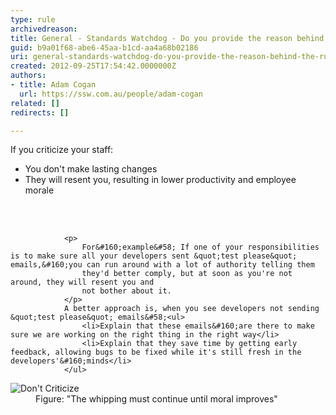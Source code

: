 ```yaml
---
type: rule
archivedreason: 
title: General - Standards Watchdog - Do you provide the reason behind the rules rather than just enforce them?
guid: b9a01f68-abe6-45aa-b1cd-aa4a68b02186
uri: general-standards-watchdog-do-you-provide-the-reason-behind-the-rules-rather-than-just-enforce-them
created: 2012-09-25T17:54:42.0000000Z
authors:
- title: Adam Cogan
  url: https://ssw.com.au/people/adam-cogan
related: []
redirects: []

---
```



<p></p><p>If you criticize&#160;your staff&#58;</p><ul><li>You don't make lasting changes</li><li>They will resent you, resulting in lower productivity and&#160;employee morale</li></ul>
<br><excerpt class='endintro'></excerpt><br>

                <p>
                    For&#160;example&#58; If one of your responsibilities is to make sure all your developers sent &quot;test please&quot; emails,&#160;you can run around with a lot of authority telling them
                    they'd better comply, but at soon as you're not around, they will resent you and
                    not bother about it.
                </p>
                A better approach is, when you see developers not sending &quot;test please&quot; emails&#58;<ul>
                    <li>Explain that these emails&#160;are there to make sure we are working on the right thing in the right way</li>
                    <li>Explain that they save time by getting early feedback, allowing bugs to be fixed while it's still fresh in the developers'&#160;minds</li>
                </ul>
<dl class="image">
                                    <dt>
                                        <img alt="Don't Criticize" src="/Management/Rules-to-Better-Software-Consultants-Working-in-a-Team/PublishingImages/DontCriticize.jpg" /> 
                                    </dt>
                                    <dd>
                                        Figure&#58; &quot;The whipping must continue until moral improves&quot;</dd>
                                </dl>



